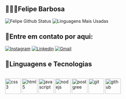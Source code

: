 ## 👨🏻‍💻Felipe Barbosa
![Felipe Github Status](https://github-readme-stats.vercel.app/api?username=felipebarbosa24&show_icons=true&theme=midnight-purple) ![Linguagens Mais Usadas](https://github-readme-stats.vercel.app/api/top-langs/?username=felipebarbosa24&theme=midnight-purple)

## 📲Entre em contato por aqui:
[![Instagram](https://img.shields.io/badge/Instagram-E4405F?style=for-the-badge&logo=instagram&logoColor=white)](https://www.instagram.com/pedrofelipe9950/)
[![Linkedin](https://img.shields.io/badge/LinkedIn-0077B5?style=for-the-badge&logo=linkedin&logoColor=white)](https://www.linkedin.com/in/pedro-felipe-400749290/)
[![Gmail](https://img.shields.io/badge/Gmail-D14836?style=for-the-badge&logo=gmail&logoColor=white)](https://mail.google.com/mail/u/0/#search/felipebrgmr00%40gmail.com) 

## 🤖Linguagens e Tecnologias
<div style="display: inline_block"><br/>
    <img align="center" alt="css3" width=50px src="https://cdn.jsdelivr.net/gh/devicons/devicon@latest/icons/css3/css3-original.svg" />
    <img align="center" alt="html5" width=50px src="https://cdn.jsdelivr.net/gh/devicons/devicon@latest/icons/html5/html5-original.svg" />
    <img align="center" alt="javascript" width=50px src="https://cdn.jsdelivr.net/gh/devicons/devicon@latest/icons/javascript/javascript-original.svg" />
    <img align="center" alt="nodejs" width=50px src="https://cdn.jsdelivr.net/gh/devicons/devicon@latest/icons/nodejs/nodejs-plain.svg" />
    <img align="center" alt="postgree" width=50px src="https://cdn.jsdelivr.net/gh/devicons/devicon@latest/icons/postgresql/postgresql-original.svg" />
    <img align="center" alt="git" width=50px src="https://cdn.jsdelivr.net/gh/devicons/devicon@latest/icons/git/git-original.svg" />
    <img align="center" alt="github" width=50px src="https://uxwing.com/wp-content/themes/uxwing/download/brands-and-social-media/github-white-icon.png" />
</div> 
